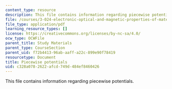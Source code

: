 ```yaml
---
content_type: resource
description: This file contains information regarding piecewise potentials.
file: /courses/3-024-electronic-optical-and-magnetic-properties-of-materials-spring-2013/c328a0782622afcd749d484ef8460426_MIT3_024S13_study3.pdf
file_type: application/pdf
learning_resource_types: []
license: https://creativecommons.org/licenses/by-nc-sa/4.0/
ocw_type: OCWFile
parent_title: Study Materials
parent_type: CourseSection
parent_uid: f72b4413-96ab-aaff-a22c-899e90f78419
resourcetype: Document
title: Piecewise potentials
uid: c328a078-2622-afcd-749d-484ef8460426
---
```

This file contains information regarding piecewise potentials.